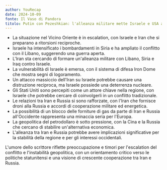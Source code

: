 ```yaml
---
author: YouRecap
date: 2024-10-09
fonte: Il Vaso di Pandora
titolo: Putin con Pezeshkian: l'alleanza militare mette Israele e USA all'angolo - U. Pascali D. Floros
---
```


- La situazione nel Vicino Oriente è in escalation, con Israele e Iran che si preparano a ritorsioni reciproche.
- Israele ha intensificato i bombardamenti in Siria e ha ampliato il conflitto con il Libano, suggerendo una guerra aperta.
- L'Iran sta cercando di formare un'alleanza militare con Libano, Siria e Iraq contro Israele.
- La vulnerabilità di Israele è emersa, con il sistema di difesa Iron Dome che mostra segni di logoramento.
- Un attacco massiccio dell'Iran su Israele potrebbe causare una distruzione reciproca, ma Israele possiede una deterrenza nucleare.
- Gli Stati Uniti sono percepiti come un attore chiave nella regione, con Israele che potrebbe cercare di coinvolgerli in un conflitto tradizionale.
- Le relazioni tra Iran e Russia si sono rafforzate, con l'Iran che fornisce droni alla Russia e accordi di cooperazione militare ed energetica.
- La possibilità di un blocco delle forniture di gas da parte di Iran e Russia all'Occidente rappresenta una minaccia seria per l'Europa.
- La geopolitica del petrodollaro è sotto pressione, con la Cina e la Russia che cercano di stabilire un'alternativa economica.
- L'alleanza tra Iran e Russia potrebbe avere implicazioni significative per la stabilità della regione e per gli interessi occidentali.

L'umore dello scrittore riflette preoccupazione e timori per l'escalation del conflitto e l'instabilità geopolitica, con un orientamento critico verso le politiche statunitensi e una visione di crescente cooperazione tra Iran e Russia.
